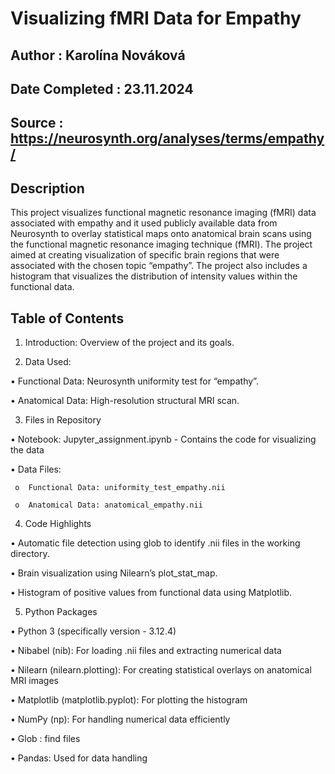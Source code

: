 # Visualizing fMRI Data for Empathy

## Author : Karolína Nováková
## Date Completed : 23.11.2024

## Source : https://neurosynth.org/analyses/terms/empathy/

## Description
This project visualizes functional magnetic resonance imaging (fMRI) data associated with empathy and it used publicly available data from Neurosynth to overlay statistical maps onto anatomical brain scans using the functional magnetic resonance imaging technique (fMRI). The project aimed at creating visualization of specific brain regions that were associated with the chosen topic “empathy”. The project also includes a histogram that visualizes the distribution of intensity values within the functional data.

## Table of Contents
1.	Introduction: Overview of the project and its goals.
   
2.	Data Used: 


•  Functional Data: Neurosynth uniformity test for “empathy”.

•  Anatomical Data: High-resolution structural MRI scan.


3.	Files in Repository
   
   
•	Notebook: Jupyter_assignment.ipynb - Contains the code for visualizing the data

•	Data Files:


     o	Functional Data: uniformity_test_empathy.nii

     o	Anatomical Data: anatomical_empathy.nii


4.	Code Highlights
   
   
•	Automatic file detection using glob to identify .nii files in the working directory.

•	Brain visualization using Nilearn’s plot_stat_map.

•	Histogram of positive values from functional data using Matplotlib.


5.	Python Packages
   
   
•	Python 3 (specifically version - 3.12.4)

•	Nibabel (nib): For loading .nii files and extracting numerical data

•	Nilearn (nilearn.plotting): For creating statistical overlays on anatomical MRI images

•	Matplotlib (matplotlib.pyplot): For plotting the histogram

•	NumPy (np): For handling numerical data efficiently

•	Glob : find files 

•	Pandas: Used for data handling

